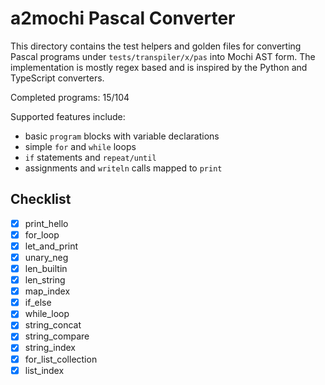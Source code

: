 # a2mochi Pascal Converter

This directory contains the test helpers and golden files for converting
Pascal programs under `tests/transpiler/x/pas` into Mochi AST form.  The
implementation is mostly regex based and is inspired by the Python and
TypeScript converters.

Completed programs: 15/104

Supported features include:
- basic `program` blocks with variable declarations
- simple `for` and `while` loops
- `if` statements and `repeat/until`
- assignments and `writeln` calls mapped to `print`

## Checklist
- [x] print_hello
- [x] for_loop
- [x] let_and_print
- [x] unary_neg
- [x] len_builtin
- [x] len_string
- [x] map_index
- [x] if_else
- [x] while_loop
- [x] string_concat
- [x] string_compare
- [x] string_index
- [x] for_list_collection
- [x] list_index
